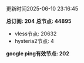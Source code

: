更新时间2025-06-10 23:16:45

**总订阅: 204**
**总节点: 44895**
- vless节点: 20632
- hysteria2节点: 4

**google ping有效节点: 202**
